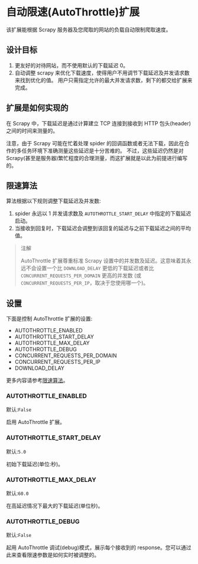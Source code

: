 # 自动限速(AutoThrottle)扩展

该扩展能根据 Scrapy 服务器及您爬取的网站的负载自动限制爬取速度。

## 设计目标

1. 更友好的对待网站，而不使用默认的下载延迟 0。
2. 自动调整 scrapy 来优化下载速度，使得用户不用调节下载延迟及并发请求数来找到优化的值。 用户只需指定允许的最大并发请求数，剩下的都交给扩展来完成。

## 扩展是如何实现的

在 Scrapy 中，下载延迟是通过计算建立 TCP 连接到接收到 HTTP 包头(header)之间的时间来测量的。

注意，由于 Scrapy 可能在忙着处理 spider 的回调函数或者无法下载，因此在合作的多任务环境下准确测量这些延迟是十分苦难的。 不过，这些延迟仍然是对 Scrapy(甚至是服务器)繁忙程度的合理测量，而这扩展就是以此为前提进行编写的。

## 限速算法

算法根据以下规则调整下载延迟及并发数:

1. spider 永远以 1 并发请求数及 `AUTOTHROTTLE_START_DELAY` 中指定的下载延迟启动。
2. 当接收到回复时，下载延迟会调整到该回复的延迟与之前下载延迟之间的平均值。

> 注解
> 
> AutoThrottle 扩展尊重标准 Scrapy 设置中的并发数及延迟。这意味着其永远不会设置一个比 `DOWNLOAD_DELAY` 更低的下载延迟或者比 `CONCURRENT_REQUESTS_PER_DOMAIN` 更高的并发数 (或 `CONCURRENT_REQUESTS_PER_IP`，取决于您使用哪一个)。

## 设置

下面是控制 AutoThrottle 扩展的设置:

- AUTOTHROTTLE_ENABLED
- AUTOTHROTTLE_START_DELAY
- AUTOTHROTTLE_MAX_DELAY
- AUTOTHROTTLE_DEBUG
- CONCURRENT_REQUESTS_PER_DOMAIN
- CONCURRENT_REQUESTS_PER_IP
- DOWNLOAD_DELAY

更多内容请参考[限速算法](http://scrapy-chs.readthedocs.org/zh_CN/latest/topics/autothrottle.html#autothrottle-algorithm)。

### AUTOTHROTTLE_ENABLED

默认:`False`

启用 AutoThrottle 扩展。

### AUTOTHROTTLE_START_DELAY

默认:`5.0`

初始下载延迟(单位:秒)。

### AUTOTHROTTLE_MAX_DELAY

默认:`60.0`

在高延迟情况下最大的下载延迟(单位秒)。

### AUTOTHROTTLE_DEBUG

默认:`False`

起用 AutoThrottle 调试(debug)模式，展示每个接收到的 response。您可以通过此来查看限速参数是如何实时被调整的。
